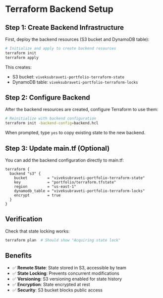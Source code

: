 # Terraform Backend Setup

## Step 1: Create Backend Infrastructure

First, deploy the backend resources (S3 bucket and DynamoDB table):

```bash
# Initialize and apply to create backend resources
terraform init
terraform apply
```

This creates:
- S3 bucket: `viveksubraveti-portfolio-terraform-state`
- DynamoDB table: `viveksubraveti-portfolio-terraform-locks`

## Step 2: Configure Backend

After the backend resources are created, configure Terraform to use them:

```bash
# Reinitialize with backend configuration
terraform init -backend-config=backend.hcl
```

When prompted, type `yes` to copy existing state to the new backend.

## Step 3: Update main.tf (Optional)

You can add the backend configuration directly to main.tf:

```hcl
terraform {
  backend "s3" {
    bucket         = "viveksubraveti-portfolio-terraform-state"
    key            = "portfolio/terraform.tfstate"
    region         = "us-east-1"
    dynamodb_table = "viveksubraveti-portfolio-terraform-locks"
    encrypt        = true
  }
}
```

## Verification

Check that state locking works:
```bash
terraform plan  # Should show "Acquiring state lock"
```

## Benefits

- ✅ **Remote State**: State stored in S3, accessible by team
- ✅ **State Locking**: Prevents concurrent modifications
- ✅ **Versioning**: S3 versioning enabled for state history
- ✅ **Encryption**: State encrypted at rest
- ✅ **Security**: S3 bucket blocks public access